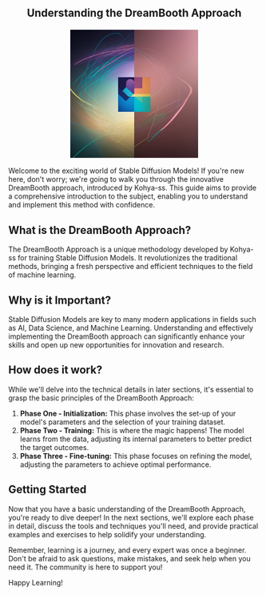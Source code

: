 ## <p align="center">Understanding the DreamBooth Approach</p>

<p align="center">
  <img src="https://raw.githubusercontent.com/darkstorm2150/OpenGen/main/OpenGen%20Logo-768.jpg" alt="ALT_TEXT" height="256">
</p>

Welcome to the exciting world of Stable Diffusion Models! If you're new here, don't worry; we're going to walk you through the innovative DreamBooth approach, introduced by Kohya-ss. This guide aims to provide a comprehensive introduction to the subject, enabling you to understand and implement this method with confidence.

## What is the DreamBooth Approach?

The DreamBooth Approach is a unique methodology developed by Kohya-ss for training Stable Diffusion Models. It revolutionizes the traditional methods, bringing a fresh perspective and efficient techniques to the field of machine learning.

## Why is it Important?

Stable Diffusion Models are key to many modern applications in fields such as AI, Data Science, and Machine Learning. Understanding and effectively implementing the DreamBooth approach can significantly enhance your skills and open up new opportunities for innovation and research.

## How does it work?

While we'll delve into the technical details in later sections, it's essential to grasp the basic principles of the DreamBooth Approach:

1. **Phase One - Initialization:** This phase involves the set-up of your model's parameters and the selection of your training dataset.
2. **Phase Two - Training:** This is where the magic happens! The model learns from the data, adjusting its internal parameters to better predict the target outcomes.
3. **Phase Three - Fine-tuning:** This phase focuses on refining the model, adjusting the parameters to achieve optimal performance.

## Getting Started

Now that you have a basic understanding of the DreamBooth Approach, you're ready to dive deeper! In the next sections, we'll explore each phase in detail, discuss the tools and techniques you'll need, and provide practical examples and exercises to help solidify your understanding.

Remember, learning is a journey, and every expert was once a beginner. Don't be afraid to ask questions, make mistakes, and seek help when you need it. The community is here to support you!

Happy Learning!
